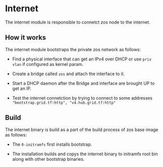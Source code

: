 # Internet

The internet module is responsible to connetct zos node to the internet.

## How it works

The internet module bootstraps the private zos network as follows:

- Find a physical interface that can get an IPv4 over DHCP or use `priv vlan` if configured as kernel param.

- Create a bridge called `zos` and attach the interface to it.

- Start a DHCP daemon after the Bridge and interface are brought UP to get an IP.

- Test the internet connetction by trying to connect to some addresses `"bootstrap.grid.tf:http", "v4.hub.grid.tf:http"`

## Build

The internet binary is build as a part of the build process of zos base image as follows:

- The `0-initramfs` first installs bootstrap.

- The installation builds and copys the internet binary to initramfs root bin along with other bootstrap binaries.

